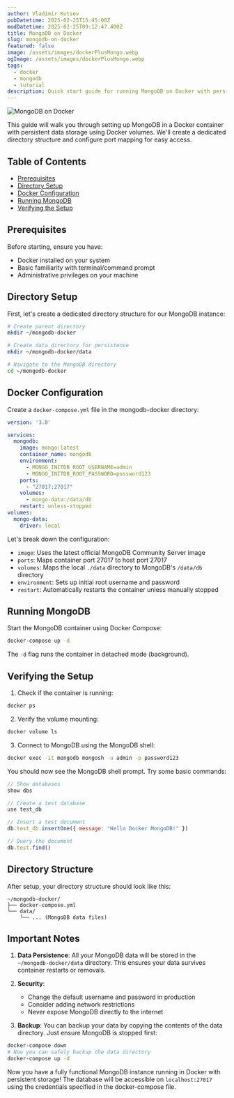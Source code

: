 ```yaml
---
author: Vladimir Kutsev
pubDatetime: 2025-02-25T15:45:00Z
modDatetime: 2025-02-25T09:12:47.400Z
title: MongoDB on Docker
slug: mongodb-on-docker
featured: false
image: /assets/images/dockerPlusMongo.webp
ogImage: /assets/images/dockerPlusMongo.webp
tags:
  - docker
  - mongodb
  - tutorial
description: Quick start guide for running MongoDB on Docker with persistent data storage.
---
```


![MongoDB on Docker](/assets/images/dockerPlusMongo.webp)

This guide will walk you through setting up MongoDB in a Docker container with persistent data storage using Docker volumes. We'll create a dedicated directory structure and configure port mapping for easy access.

## Table of Contents
- [Prerequisites](#prerequisites)
- [Directory Setup](#directory-setup)
- [Docker Configuration](#docker-configuration)
- [Running MongoDB](#running-mongodb)
- [Verifying the Setup](#verifying-the-setup)

## Prerequisites

Before starting, ensure you have:
- Docker installed on your system
- Basic familiarity with terminal/command prompt
- Administrative privileges on your machine

## Directory Setup

First, let's create a dedicated directory structure for our MongoDB instance:

```bash
# Create parent directory
mkdir ~/mongodb-docker

# Create data directory for persistence
mkdir ~/mongodb-docker/data

# Navigate to the MongoDB directory
cd ~/mongodb-docker
```

## Docker Configuration

Create a `docker-compose.yml` file in the mongodb-docker directory:

```yaml
version: '3.8'

services:
  mongodb:
    image: mongo:latest
    container_name: mongodb
    environment:
      - MONGO_INITDB_ROOT_USERNAME=admin
      - MONGO_INITDB_ROOT_PASSWORD=password123
    ports:
      - "27017:27017"
    volumes:
      - mongo-data:/data/db
    restart: unless-stopped
volumes:
  mongo-data:
    driver: local
```

Let's break down the configuration:
- `image`: Uses the latest official MongoDB Community Server image
- `ports`: Maps container port 27017 to host port 27017
- `volumes`: Maps the local `./data` directory to MongoDB's `/data/db` directory
- `environment`: Sets up initial root username and password
- `restart`: Automatically restarts the container unless manually stopped

## Running MongoDB

Start the MongoDB container using Docker Compose:

```bash
docker-compose up -d
```

The `-d` flag runs the container in detached mode (background).

## Verifying the Setup

1. Check if the container is running:
```bash
docker ps
```

2. Verify the volume mounting:
```bash
docker volume ls
```

3. Connect to MongoDB using the MongoDB shell:
```bash
docker exec -it mongodb mongosh -u admin -p password123
```

You should now see the MongoDB shell prompt. Try some basic commands:
```javascript
// Show databases
show dbs

// Create a test database
use test_db

// Insert a test document
db.test_db.insertOne({ message: "Hello Docker MongoDB!" })

// Query the document
db.test.find()
```

## Directory Structure
After setup, your directory structure should look like this:
```
~/mongodb-docker/
├── docker-compose.yml
└── data/
    └── ... (MongoDB data files)
```

## Important Notes

1. **Data Persistence**: All your MongoDB data will be stored in the `~/mongodb-docker/data` directory. This ensures your data survives container restarts or removals.

2. **Security**: 
   - Change the default username and password in production
   - Consider adding network restrictions
   - Never expose MongoDB directly to the internet

3. **Backup**: You can backup your data by copying the contents of the data directory. Just ensure MongoDB is stopped first:
```bash
docker-compose down
# Now you can safely backup the data directory
docker-compose up -d
```

Now you have a fully functional MongoDB instance running in Docker with persistent storage! The database will be accessible on `localhost:27017` using the credentials specified in the docker-compose file.
